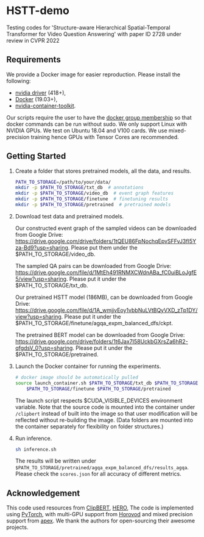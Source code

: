 # HSTT-demo
Testing codes for 'Structure-aware Hierarchical Spatial-Temporal Transformer for Video Question Answering' with paper ID 2728 under review in CVPR 2022 

## Requirements 
We provide a Docker image for easier reproduction. Please install the following:
  - [nvidia driver](https://docs.nvidia.com/cuda/cuda-installation-guide-linux/index.html#package-manager-installation) (418+), 
  - [Docker](https://docs.docker.com/install/linux/docker-ce/ubuntu/) (19.03+), 
  - [nvidia-container-toolkit](https://github.com/NVIDIA/nvidia-docker#quickstart).

Our scripts require the user to have the [docker group membership](https://docs.docker.com/install/linux/linux-postinstall/)
so that docker commands can be run without sudo.
We only support Linux with NVIDIA GPUs. We test on Ubuntu 18.04 and V100 cards.
We use mixed-precision training hence GPUs with Tensor Cores are recommended.


## Getting Started

1. Create a folder that stores pretrained models, all the data, and results.
    ```bash
    PATH_TO_STORAGE=/path/to/your/data/
    mkdir -p $PATH_TO_STORAGE/txt_db  # annotations
    mkdir -p $PATH_TO_STORAGE/video_db  # event graph features
    mkdir -p $PATH_TO_STORAGE/finetune  # finetuning results
    mkdir -p $PATH_TO_STORAGE/pretrained  # pretrained models
    ```

2. Download test data and pretrained models.

    Our constructed event graph of the sampled videos can be downloaded from Google Drive:          
    https://drive.google.com/drive/folders/1tQEU86FpNochqEpvSFFvJ3fI5Yza-Bd9?usp=sharing.
    Please put them under the $PATH_TO_STORAGE/video_db.
    
    The sampled QA pairs can be downloaded from Google Drive:
    https://drive.google.com/file/d/1MtEh491RNMXCWdnABa_fC0uiBLoJgfE5/view?usp=sharing.
    Please put it under the $PATH_TO_STORAGE/txt_db.
    
    Our pretrained HSTT model (186MB), can be downloaded from Google Drive:
    https://drive.google.com/file/d/1A_wmjjvEoy1vbbNuLVtBQyVXD_zTp1DY/view?usp=sharing.
    Please put it under the $PATH_TO_STORAGE/finetune/agqa_expm_balanced_dfs/ckpt.
    
    The pretrained BERT model can be downloaded from Google Drive:
    https://drive.google.com/drive/folders/1t6Jax7I58UckbGXrsZa6hR2-qfgdsV_0?usp=sharing.
    Please put it under the $PATH_TO_STORAGE/pretrained.

3. Launch the Docker container for running the experiments.
    ```bash
    # docker image should be automatically pulled
    source launch_container.sh $PATH_TO_STORAGE/txt_db $PATH_TO_STORAGE/video_db \
        $PATH_TO_STORAGE/finetune $PATH_TO_STORAGE/pretrained
    ```
    The launch script respects $CUDA_VISIBLE_DEVICES environment variable.
    Note that the source code is mounted into the container under `/clipbert` instead 
    of built into the image so that user modification will be reflected without
    re-building the image. (Data folders are mounted into the container separately
    for flexibility on folder structures.)

4. Run inference.
    ```bash
    sh inference.sh
    ```
    
    The results will be written under `$PATH_TO_STORAGE/pretrained/agqa_expm_balanced_dfs/results_agqa`.
    Please check the `scores.json` for all accuracy of different metrics.

## Acknowledgement

This code used resources from [ClipBERT](https://github.com/jayleicn/ClipBERT), [HERO](https://github.com/linjieli222/HERO), 
The code is implemented using [PyTorch](https://github.com/pytorch/pytorch), 
with multi-GPU support from [Horovod](https://github.com/horovod/horovod) 
and mixed precision support from [apex](https://github.com/NVIDIA/apex).  We thank the authors for open-sourcing their awesome projects.

